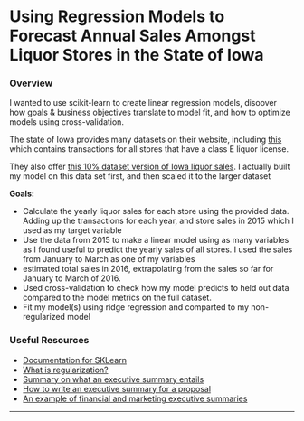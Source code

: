 # Using Regression Models to Forecast Annual Sales Amongst Liquor Stores in the State of Iowa

### Overview
I wanted to use scikit-learn to create linear regression models, disoover how goals & business objectives translate to model fit, and how to optimize models using cross-validation.

The state of Iowa provides many datasets on their website, including [this](https://www.dropbox.com/s/5oiz27mhvsiibo8/iowa_liquor_sales_proj_2.csv?dl=0) which contains transactions for all stores that have a class E liquor license.

They also offer [this 10% dataset version of Iowa liquor sales](https://drive.google.com/file/d/0Bx2SHQGVqWaseDB4QU9ZSVFDY2M/view?usp=sharing). I actually built my model on this data set first, and then scaled it to the larger dataset


**Goals:** 

* Calculate the yearly liquor sales for each store using the provided data. Adding up the transactions for each year, and store sales in 2015 which I used as my target variable
* Use the data from 2015 to make a linear model using as many variables as I found useful to predict the yearly sales of all stores. I used the sales from January to March as one of my variables
* estimated total sales in 2016, extrapolating from the sales so far for January to March of 2016.
* Used cross-validation to check how my  model predicts to held out data compared to the model metrics on the full dataset.
* Fit my model(s) using ridge regression and comparted to my non-regularized model


### Useful Resources
- [Documentation for SKLearn](http://scikit-learn.org/stable/user_guide.html)
- [What is regularization?](https://www.quora.com/What-is-regularization-in-machine-learning)
- [Summary on what an executive summary entails](http://www.umuc.edu/current-students/learning-resources/writing-center/writing-resources/executive-summaries/index.cfm?noprint=true)
- [How to write an executive summary for a proposal](https://www.proposify.biz/blog/executive-summary)
- [An example of financial and marketing executive summaries](https://unilearning.uow.edu.au/report/4bi1.html)

---

